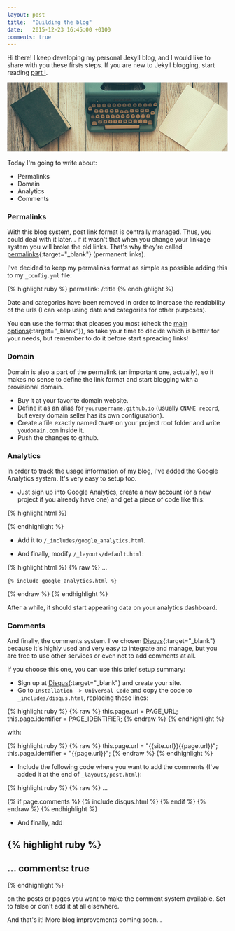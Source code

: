 ```yaml
---
layout: post
title:  "Building the blog"
date:   2015-12-23 16:45:00 +0100
comments: true
---
```


Hi there! I keep developing my personal Jekyll blog,
and I would like to share with you these firsts steps.
If you are new to Jekyll blogging,
start reading [part I](/hello-blog/).

![Building a blog](/assets/images/building_blog.jpg)

Today I'm going to write about:

* Permalinks
* Domain
* Analytics
* Comments

### Permalinks

With this blog system, post link format is centrally managed.
Thus, you could deal with it later...
if it wasn't that when you change your linkage system you will broke the old links.
That's why they're called [permalinks](https://en.wikipedia.org/wiki/Permalink){:target="_blank"}
(permanent links).

I've decided to keep my permalinks format as simple as possible
adding this to my `_config.yml` file:

{% highlight ruby %}
permalink: /:title
{% endhighlight %}

Date and categories have been removed in order to
increase the readability of the urls
(I can keep using date and categories for other purposes).

You can use the format that pleases you most
(check the [main options](http://jekyllrb.com/docs/permalinks/){:target="_blank"}),
so take your time to decide which is better for your needs,
but remember to do it before start spreading links!

### Domain

Domain is also a part of the permalink (an important one, actually),
so it makes no sense to define the link format
and start blogging with a provisional domain.

* Buy it at your favorite domain website.
* Define it as an alias for `yourusername.github.io`
(usually `CNAME record`, but every domain seller has its own configuration).
* Create a file exactly named `CNAME` on your project root folder and
write `youdomain.com` inside it.
* Push the changes to github.

### Analytics

In order to track the usage information of my blog,
I've added the Google Analytics system.
It's very easy to setup too.

* Just sign up into Google Analytics,
create a new account (or a new project if you already have one)
and get a piece of code like this:

{% highlight html %}
<script>
  (function(i,s,o,g,r,a,m){i['GoogleAnalyticsObject']=r;i[r]=i[r]||function(){
  (i[r].q=i[r].q||[]).push(arguments)},i[r].l=1*new Date();a=s.createElement(o),
  m=s.getElementsByTagName(o)[0];a.async=1;a.src=g;m.parentNode.insertBefore(a,m)
  })(window,document,'script','//www.google-analytics.com/analytics.js','ga');

  ga('create', 'XX-XXXXXXXX-X', 'auto');
  ga('send', 'pageview');

</script>
{% endhighlight %}

* Add it to `/_includes/google_analytics.html`.

* And finally, modify `/_layouts/default.html`:

{% highlight html %}
{% raw %}
    ...
    </body>

    {% include google_analytics.html %}

</html>
{% endraw %}
{% endhighlight %}

After a while, it should start appearing data on your analytics dashboard.

### Comments

And finally, the comments system.
I've chosen [Disqus](https://disqus.com){:target="_blank"}
because it's highly used and very easy to integrate and manage,
but you are free to use other services or even not to add comments at all.

If you choose this one, you can use this brief setup summary:

* Sign up at [Disqus](https://disqus.com){:target="_blank"} and create your site.
* Go to `Installation -> Universal Code`
and copy the code to `_includes/disqus.html`, replacing these lines:

{% highlight ruby %}
{% raw %}
this.page.url = PAGE_URL;
this.page.identifier = PAGE_IDENTIFIER;
{% endraw %}
{% endhighlight %}

with:

{% highlight ruby %}
{% raw %}
this.page.url = "{{site.url}}{{page.url}}";
this.page.identifier = "{{page.url}}";
{% endraw %}
{% endhighlight %}


* Include the following code where you want to add the comments
(I've added it at the end of `_layouts/post.html`):

{% highlight ruby %}
{% raw %}
...

{% if page.comments %}
{% include disqus.html %}
{% endif %}
{% endraw %}
{% endhighlight %}

* And finally, add

{% highlight ruby %}
---
...
comments: true
---
{% endhighlight %}

on the posts or pages you want to make the comment system available.
Set to false or don't add it at all elsewhere.

And that's it! More blog improvements coming soon...
